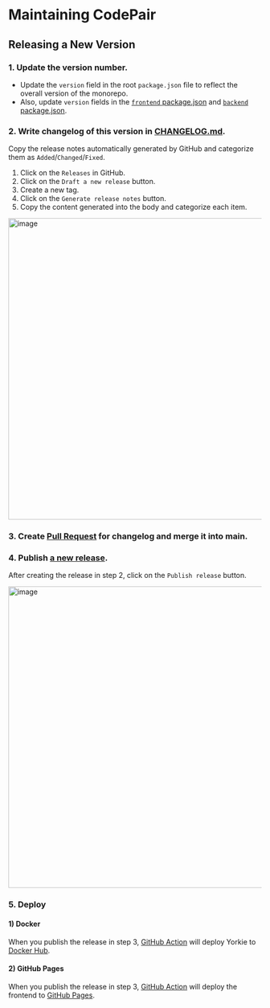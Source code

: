 # Maintaining CodePair

## Releasing a New Version

### 1. Update the version number.

- Update the `version` field in the root `package.json` file to reflect the overall version of the monorepo.
- Also, update `version` fields in the [`frontend` package.json](https://github.com/yorkie-team/codepair/blob/1f10dff1d9c253f921ba136c812383fbb292078f/frontend/package.json#L3) and [`backend` package.json](https://github.com/yorkie-team/codepair/blob/1f10dff1d9c253f921ba136c812383fbb292078f/backend/package.json#L3).

### 2. Write changelog of this version in [CHANGELOG.md](https://github.com/yorkie-team/codepair/blob/main/CHANGELOG.md).

Copy the release notes automatically generated by GitHub and categorize them as `Added`/`Changed`/`Fixed`.

1. Click on the `Releases` in GitHub.
2. Click on the `Draft a new release` button.
3. Create a new tag.
4. Click on the `Generate release notes` button.
5. Copy the content generated into the body and categorize each item.

<img width="600" alt="image" src="https://user-images.githubusercontent.com/81357083/233356577-acc1dd33-5ad5-4b51-9f2e-6c771a063ccd.png">

### 3. Create [Pull Request](https://github.com/yorkie-team/codepair/commits/main/CHANGELOG.md) for changelog and merge it into main.

### 4. Publish [a new release](https://github.com/yorkie-team/codepair/releases/new).

After creating the release in step 2, click on the `Publish release` button.

<img width="600" alt="image" src="https://user-images.githubusercontent.com/81357083/233360815-86b723ec-3e63-4640-af1f-e61f61519549.png">

### 5. Deploy

#### 1) Docker

When you publish the release in step 3, [GitHub Action](https://github.com/yorkie-team/codepair/blob/main/.github/workflows/docker-publish.yaml) will deploy Yorkie to [Docker Hub](https://hub.docker.com/r/yorkieteam/codepair/tags).

#### 2) GitHub Pages

When you publish the release in step 3, [GitHub Action](https://github.com/yorkie-team/codepair/blob/main/.github/workflows/gh_pages.yaml) will deploy the frontend to [GitHub Pages](https://codepair.yorkie.dev).
